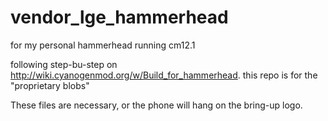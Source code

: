 # vendor_lge_hammerhead
for my personal hammerhead running cm12.1

following step-bu-step on http://wiki.cyanogenmod.org/w/Build_for_hammerhead.
this repo is for the "proprietary blobs"

These files are necessary, or the phone will hang on the bring-up logo.
